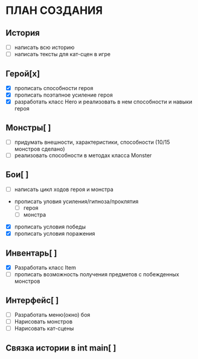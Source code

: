 # ПЛАН СОЗДАНИЯ
## История
  - [ ] написать всю историю
  - [ ] написать тексты для кат-сцен в игре
## Герой[x]
  - [x] прописать способности героя
  - [x] прописать поэтапное усиление героя
  - [x] разработать класс Hero и реализовать в нем способности и навыки героя
## Монстры[ ]
  - [ ] придумать внешности, характеристики, способности (10/15 монстров сделано)
  - [ ] реализовать способности в методах класса Monster
## Бои[ ]
  - [ ] написать цикл ходов героя и монстра
  - прописать уловия усиления/гипноза/проклятия
    - [ ] героя
    - [ ] монстра
  - [x] прописать условия победы
  - [x] прописать условия поражения
## Инвентарь[ ]
  - [x] Разработать класс Item
  - [ ] прописать возможность получения предметов с побежденных монстров
## Интерфейс[ ]
  - [ ] Разработать меню(окно) боя
  - [ ] Нарисовать монстров
  - [ ] Нарисовать кат-сцены
## Связка истории в int main[ ]
